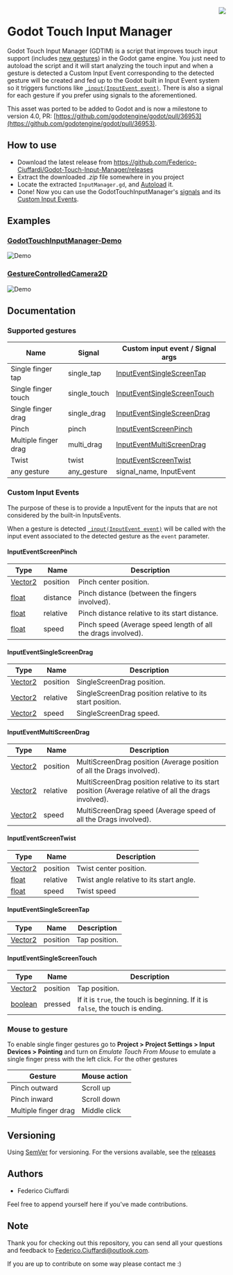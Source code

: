 <img src="https://i.imgur.com/HxwBAK2.png" align="right" />

# Godot Touch Input Manager
Godot Touch Input Manager (GDTIM) is a script that improves touch input support (includes [new gestures](#supported-gestures)) in the Godot game engine. You just need to autoload the script and it will start analyzing the touch input and when a gesture is detected a Custom Input Event corresponding to the detected gesture will be created and fed up to the Godot built in Input Event system so  it triggers functions like [`_input(InputEvent event)`](https://docs.godotengine.org/en/3.1/classes/class_node.html#class-node-method-input). There is also a signal for each gesture if you prefer using signals to the aforementioned. 

This asset was ported to be added to Godot and is now a milestone to version 4.0, PR: [https://github.com/godotengine/godot/pull/36953](https://github.com/godotengine/godot/pull/36953).

## How to use
* Download the latest release from https://github.com/Federico-Ciuffardi/Godot-Touch-Input-Manager/releases
* Extract the downloaded *.zip* file somewhere in you project
* Locate the extracted `InputManager.gd`, and [Autoload](https://docs.godotengine.org/en/3.1/getting_started/step_by_step/singletons_autoload.html) it.
* Done! Now you can use the GodotTouchInputManager's [signals](#supported-gestures-and-its-signals) and its [Custom Input Events](#custom-input-events).

## Examples
### [GodotTouchInputManager-Demo](https://github.com/Federico-Ciuffardi/GodotTouchInputManager-Demo)
![Demo](https://media.giphy.com/media/TimI1xvghKrM20Xmhy/giphy.gif)
### [GestureControlledCamera2D](https://github.com/Federico-Ciuffardi/GestureControlledCamera2D)
![Demo](https://media.giphy.com/media/Xzdynnlx4XAqndgVe0/giphy.gif)

## Documentation

### Supported gestures 
| Name                      | Signal       |  Custom input event / Signal args                           |
|---------------------------|--------------|-------------------------------------------------------------|
| Single finger tap         | single_tap   | [InputEventSingleScreenTap](#inputeventsinglescreentap)     |
| Single finger touch       | single_touch | [InputEventSingleScreenTouch](#inputeventsinglescreentouch) |
| Single finger drag        | single_drag  | [InputEventSingleScreenDrag](#inputeventsinglescreendrag)   |
| Pinch                     | pinch        | [InputEventScreenPinch](#inputeventscreenpinch)             |
| Multiple finger drag      | multi_drag   | [InputEventMultiScreenDrag](#inputeventmultiscreendrag)     |
| Twist                     | twist        | [InputEventScreenTwist](#inputeventscreentwist)             |
| any gesture               | any_gesture  | signal_name, InputEvent                                     | 



### Custom Input Events
The purpose of these is to provide a InputEvent for the inputs that are not considered by the built-in InputsEvents.

When a gesture is detected [`_input(InputEvent event)`](https://docs.godotengine.org/en/3.1/classes/class_node.html#class-node-method-input) will be called with the input event associated to the detected gesture as the `event` parameter.


#### InputEventScreenPinch

| Type                                                                                    | Name         |  Description                                                  |
|-----------------------------------------------------------------------------------------|--------------|---------------------------------------------------------------|
| [Vector2](https://docs.godotengine.org/en/3.1/classes/class_vector2.html#class-vector2) | position     | Pinch center position.                                        |
| [float](https://docs.godotengine.org/en/3.1/classes/class_float.html)                   | distance     | Pinch distance (between the fingers involved).                |
| [float](https://docs.godotengine.org/en/3.1/classes/class_float.html)                   | relative     | Pinch distance relative to its start distance.                |
| [float](https://docs.godotengine.org/en/3.1/classes/class_float.html)                   | speed        | Pinch speed (Average speed length of all the drags involved). |

#### InputEventSingleScreenDrag

| Type                                                                                    | Name         |  Description                                                  |
|-----------------------------------------------------------------------------------------|--------------|---------------------------------------------------------------|
| [Vector2](https://docs.godotengine.org/en/3.1/classes/class_vector2.html#class-vector2) | position     | SingleScreenDrag position.                                    |
| [Vector2](https://docs.godotengine.org/en/3.1/classes/class_vector2.html#class-vector2) | relative     | SingleScreenDrag position relative to its start position.     |
| [Vector2](https://docs.godotengine.org/en/3.1/classes/class_vector2.html#class-vector2) | speed        | SingleScreenDrag speed.                                       |

#### InputEventMultiScreenDrag

| Type                                                                                    | Name         |  Description                                                           |
|-----------------------------------------------------------------------------------------|--------------|------------------------------------------------------------------------|
| [Vector2](https://docs.godotengine.org/en/3.1/classes/class_vector2.html#class-vector2) | position     | MultiScreenDrag position (Average position of all the Drags involved). |
| [Vector2](https://docs.godotengine.org/en/3.1/classes/class_vector2.html#class-vector2) | relative     | MultiScreenDrag position relative to its start position (Average relative of all the drags involved).|
| [Vector2](https://docs.godotengine.org/en/3.1/classes/class_vector2.html#class-vector2) | speed        | MultiScreenDrag speed (Average speed of all the Drags involved).       |

#### InputEventScreenTwist

| Type                                                                                    | Name         |  Description                                                           |
|-----------------------------------------------------------------------------------------|--------------|------------------------------------------------------------------------|
| [Vector2](https://docs.godotengine.org/en/3.1/classes/class_vector2.html#class-vector2) | position     | Twist center position.                                                 |
| [float](https://docs.godotengine.org/en/3.1/classes/class_float.html)                   | relative     | Twist angle relative to its start angle.                               |
| [float](https://docs.godotengine.org/en/3.1/classes/class_float.html)                   | speed        | Twist speed                                                             |


#### InputEventSingleScreenTap

| Type                                                                                    | Name         |  Description                                                           |
|-----------------------------------------------------------------------------------------|--------------|------------------------------------------------------------------------|
| [Vector2](https://docs.godotengine.org/en/3.1/classes/class_vector2.html#class-vector2) | position     | Tap position.                                                          |

#### InputEventSingleScreenTouch

| Type                                                                                    | Name         |  Description                                                           |
|-----------------------------------------------------------------------------------------|--------------|------------------------------------------------------------------------|
| [Vector2](https://docs.godotengine.org/en/3.1/classes/class_vector2.html#class-vector2) | position     | Tap position.                                                          |
| [boolean](https://docs.godotengine.org/en/3.0/classes/class_bool.html)                  | pressed      | If it is `true`, the touch is beginning. If it is `false`, the touch is ending.  |

### Mouse to gesture
To enable single finger gestures go to **Project > Project Settings > Input Devices > Pointing** and turn on *Emulate Touch From Mouse* to emulate a single finger press with the left click. For the other gestures 

| Gesture                   | Mouse action                                      |
|---------------------------|---------------------------------------------------|
| Pinch outward             | Scroll up                                         |
| Pinch inward              | Scroll down                                       |
| Multiple finger drag      | Middle click                                      |

## Versioning
Using [SemVer](http://semver.org/) for versioning. For the versions available, see the [releases](https://github.com/Federico-Ciuffardi/IOSU/releases) 

## Authors
* Federico Ciuffardi

Feel free to append yourself here if you've made contributions.

## Note
Thank you for checking out this repository, you can send all your questions and feedback to Federico.Ciuffardi@outlook.com.

If you are up to contribute on some way please contact me :)


